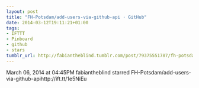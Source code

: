 ```yaml
---
layout: post
title: "FH-Potsdam/add-users-via-github-api · GitHub"
date: 2014-03-12T19:11:21+01:00
tags:
- IFTTT
- Pinboard
- github
- stars
tumblr_url: http://fabiantheblind.tumblr.com/post/79375551787/fh-potsdam-add-users-via-github-api-github
---
```

March 06, 2014 at 04:45PM
fabiantheblind starred FH-Potsdam/add-users-via-github-apihttp://ift.tt/1e5NiEu
